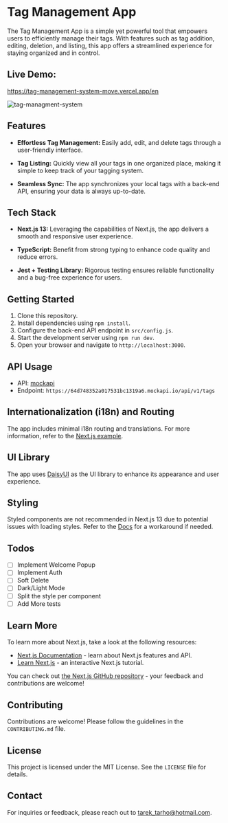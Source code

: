 # Tag Management App

The Tag Management App is a simple yet powerful tool that empowers users to efficiently manage their tags. With features such as tag addition, editing, deletion, and listing, this app offers a streamlined experience for staying organized and in control.

## Live Demo:
https://tag-management-system-move.vercel.app/en

![tag-managment-system](https://github.com/tarektarho/tag-management-system-move/assets/18512695/e6257d17-cfa2-4ac1-9653-3f0f4044c143)


## Features

- **Effortless Tag Management:** Easily add, edit, and delete tags through a user-friendly interface.

- **Tag Listing:** Quickly view all your tags in one organized place, making it simple to keep track of your tagging system.

- **Seamless Sync:** The app synchronizes your local tags with a back-end API, ensuring your data is always up-to-date.

## Tech Stack

- **Next.js 13:** Leveraging the capabilities of Next.js, the app delivers a smooth and responsive user experience.

- **TypeScript:** Benefit from strong typing to enhance code quality and reduce errors.

- **Jest + Testing Library:** Rigorous testing ensures reliable functionality and a bug-free experience for users.

## Getting Started

1. Clone this repository.
2. Install dependencies using `npm install`.
3. Configure the back-end API endpoint in `src/config.js`.
4. Start the development server using `npm run dev`.
5. Open your browser and navigate to `http://localhost:3000`.

## API Usage

- API: [mockapi](https://64d748352a017531bc1319a6.mockapi.io/api/v1/)
- Endpoint: `https://64d748352a017531bc1319a6.mockapi.io/api/v1/tags`

## Internationalization (i18n) and Routing

The app includes minimal i18n routing and translations. For more information, refer to the [Next.js example](https://github.com/vercel/next.js/tree/canary/examples/app-dir-i18n-routing).

## UI Library

The app uses [DaisyUI](https://daisyui.com) as the UI library to enhance its appearance and user experience.

## Styling

Styled components are not recommended in Next.js 13 due to potential issues with loading styles. Refer to the [Docs](https://nextjs.org/docs/app/building-your-application/styling/css-in-js#styled-components) for a workaround if needed.

## Todos

- [ ] Implement Welcome Popup
- [ ] Implement Auth
- [ ] Soft Delete
- [ ] Dark/Light Mode
- [ ] Split the style per component
- [ ] Add More tests

## Learn More

To learn more about Next.js, take a look at the following resources:

- [Next.js Documentation](https://nextjs.org/docs) - learn about Next.js features and API.
- [Learn Next.js](https://nextjs.org/learn) - an interactive Next.js tutorial.

You can check out [the Next.js GitHub repository](https://github.com/vercel/next.js/) - your feedback and contributions are welcome!

## Contributing

Contributions are welcome! Please follow the guidelines in the `CONTRIBUTING.md` file.

## License

This project is licensed under the MIT License. See the `LICENSE` file for details.

## Contact

For inquiries or feedback, please reach out to [tarek_tarho@hotmail.com](tarek_tarho@hotmail.com).
